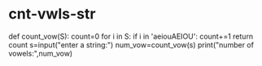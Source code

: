 # cnt-vwls-str
def count_vow(S):     count=0     for i in S:         if i in 'aeiouAEIOU':             count+=1             return count s=input("enter a string:") num_vow=count_vow(s) print("number of vowels:",num_vow)
